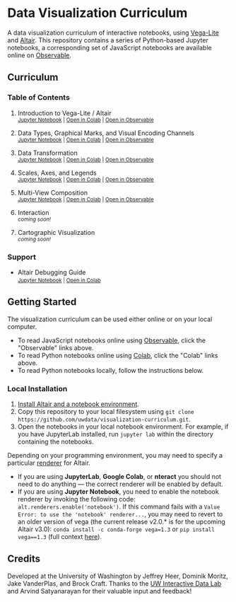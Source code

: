 # Data Visualization Curriculum

A data visualization curriculum of interactive notebooks, using [Vega-Lite](https://vega.github.io/vega-lite/) and [Altair](https://altair-viz.github.io/). This repository contains a series of Python-based Jupyter notebooks, a corresponding set of JavaScript notebooks are available online on [Observable](https://observablehq.com/@uwdata/data-visualization-curriculum).

## Curriculum

### Table of Contents

1. Introduction to Vega-Lite / Altair<br/>
   <small>
     [Jupyter Notebook](https://github.com/uwdata/visualization-curriculum/blob/master/altair_introduction.ipynb) |
     [Open in Colab](https://colab.research.google.com/github/uwdata/visualization-curriculum/blob/master/altair_introduction.ipynb) |
     [Open in Observable](https://observablehq.com/@uwdata/introduction-to-vega-lite)
   </small>

2. Data Types, Graphical Marks, and Visual Encoding Channels<br/>
   <small>
     [Jupyter Notebook](https://github.com/uwdata/visualization-curriculum/blob/master/altair_marks_encoding.ipynb) |
     [Open in Colab](https://colab.research.google.com/github/uwdata/visualization-curriculum/blob/master/altair_marks_encoding.ipynb) |
     [Open in Observable](https://observablehq.com/@uwdata/data-types-graphical-marks-and-visual-encoding-channels)
   </small>

3. Data Transformation<br/>
   <small>
     [Jupyter Notebook](https://github.com/uwdata/visualization-curriculum/blob/master/altair_data_transformation.ipynb) |
     [Open in Colab](https://colab.research.google.com/github/uwdata/visualization-curriculum/blob/master/altair_data_transformation.ipynb) |
     [Open in Observable](https://observablehq.com/@uwdata/data-transformation)
   </small>

4. Scales, Axes, and Legends<br/>
   <small>
     [Jupyter Notebook](https://github.com/uwdata/visualization-curriculum/blob/master/altair_scales_axes_legends.ipynb) |
     [Open in Colab](https://colab.research.google.com/github/uwdata/visualization-curriculum/blob/master/altair_scales_axes_legends.ipynb) |
     [Open in Observable](https://observablehq.com/@uwdata/scales-axes-and-legends)
   </small>

5. Multi-View Composition<br/>
   <small>
     [Jupyter Notebook](https://github.com/uwdata/visualization-curriculum/blob/master/altair_view_composition.ipynb) |
     [Open in Colab](https://colab.research.google.com/github/uwdata/visualization-curriculum/blob/master/altair_view_composition.ipynb) |
     [Open in Observable](https://observablehq.com/@uwdata/multi-view-composition)
   </small>

6. Interaction<br/>
   <small><em>coming soon!</em></small>

7. Cartographic Visualization<br/>
   <small><em>coming soon!</em></small>

### Support

- Altair Debugging Guide<br/>
  <small>
     [Jupyter Notebook](https://github.com/uwdata/visualization-curriculum/blob/master/altair_debugging.ipynb) |
     [Open in Colab](https://colab.research.google.com/github/uwdata/visualization-curriculum/blob/master/altair_debugging.ipynb)
  </small>

## Getting Started

The visualization curriculum can be used either online or on your local computer.

- To read JavaScript notebooks online using [Observable](https://observablehq.com/), click the "Observable" links above.
- To read Python notebooks online using [Colab](https://colab.research.google.com/), click the "Colab" links above.
- To read Python notebooks locally, follow the instructions below.

### Local Installation

1. [Install Altair and a notebook environment](https://altair-viz.github.io/getting_started/installation.html).
2. Copy this repository to your local filesystem using `git clone https://github.com/uwdata/visualization-curriculum.git`.
3. Open the notebooks in your local notebook environment. For example, if you have JupyterLab installed, run `jupyter lab` within the directory containing the notebooks.

Depending on your programming environment, you may need to specify a particular [renderer](https://altair-viz.github.io/user_guide/renderers.html) for Altair.

- If you are using __JupyterLab__, __Google Colab__, or __nteract__ you should not need to do anything &mdash; the correct renderer will be enabled by default.
- If you are using __Jupyter Notebook__, you need to enable the notebook renderer by invoking the following code:
  `alt.renderers.enable('notebook')`. If this command fails with a `Value Error: to use the 'notebook' renderer...`, you may need to revert to an older version of vega (the current release v2.0.* is for the upcoming Altair v3.0): `conda install -c conda-forge vega=1.3` or `pip install vega==1.3` (full context [here](https://github.com/altair-viz/altair/issues/1114)).

## Credits

Developed at the University of Washington by Jeffrey Heer, Dominik Moritz, Jake VanderPlas, and Brock Craft. Thanks to the [UW Interactive Data Lab](https://idl.cs.washington.edu/) and Arvind Satyanarayan for their valuable input and feedback!
